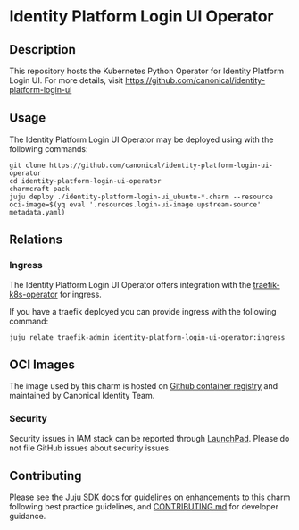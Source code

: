 # Identity Platform Login UI Operator

## Description

This repository hosts the Kubernetes Python Operator for Identity Platform Login UI.
For more details, visit https://github.com/canonical/identity-platform-login-ui

## Usage

The Identity Platform Login UI Operator may be deployed using with the following commands:

```console
git clone https://github.com/canonical/identity-platform-login-ui-operator
cd identity-platform-login-ui-operator
charmcraft pack
juju deploy ./identity-platform-login-ui_ubuntu-*.charm --resource oci-image=$(yq eval '.resources.login-ui-image.upstream-source' metadata.yaml)
```

## Relations

### Ingress

The Identity Platform Login UI Operator offers integration with the [traefik-k8s-operator](https://github.com/canonical/traefik-k8s-operator) for ingress.

If you have a traefik deployed you can provide ingress with the following command:
```console
juju relate traefik-admin identity-platform-login-ui-operator:ingress
```

## OCI Images

The image used by this charm is hosted on [Github container registry](ghcr.io/canonical/identity-platform-login-ui) and maintained by Canonical Identity Team.

### Security
Security issues in IAM stack can be reported through [LaunchPad](https://wiki.ubuntu.com/DebuggingSecurity#How%20to%20File). Please do not file GitHub issues about security issues.

## Contributing

Please see the [Juju SDK docs](https://juju.is/docs/sdk) for guidelines on enhancements to this charm following best practice guidelines, and [CONTRIBUTING.md](https://github.com/canonical/identity-platform-login-ui-operator) for developer guidance.
